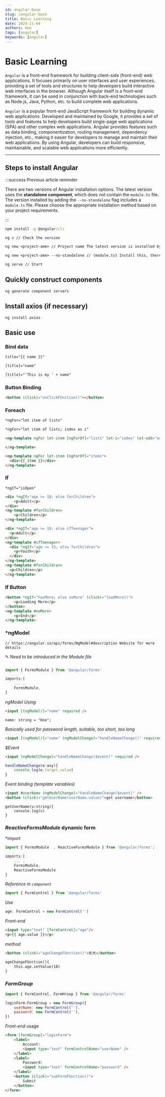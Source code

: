```yaml
---
id: angular-base
slug: /angular-base
title: Basic Learning
date: 2024-11-04
authors: Hoo
tags: [angular]
keywords: [angular]
---
```


# Basic Learning

`Angular` is a front-end framework for building client-side (front-end) web applications. It focuses primarily on user interfaces and user experiences, providing a set of tools and structures to help developers build interactive web interfaces in the browser. Although Angular itself is a front-end framework, it can be used in conjunction with back-end technologies such as Node.js, Java, Python, etc. to build complete web applications.

`Angular` is a popular front-end JavaScript framework for building dynamic web applications. Developed and maintained by Google, it provides a set of tools and features to help developers build single-page web applications (SPA) and other complex web applications. Angular provides features such as data binding, componentization, routing management, dependency injection, etc., making it easier for developers to manage and maintain their web applications. By using Angular, developers can build responsive, maintainable, and scalable web applications more efficiently.

------

## Steps to install **Angular**

:::success Previous article reminder

There are two versions of Angular installation options. The latest version uses the **standalone component**, which does not contain the `module.ts` file. The version installed by adding the `--no-standalone` flag includes a `module.ts` file. Please choose the appropriate installation method based on your project requirements.

::: 

```cmd
npm install -g @angular/cli
```

```cmd
ng v // Check the version
```

```cmd
ng new <project-ame> // Project name The latest version is installed by default
```

```cmd
ng new <project-ame> --no-standalone // (module.ts) Install this, there is module.ts
```

```cmd
ng serve // ​​Start
```

## Quickly construct components

```
ng generate component servers
```

## Install axios (if necessary)

```
ng install axios
```

## Basic use

### Bind data

```html
title="{{ name }}"
```

```html
[title]="name"
```

```html
[title]="'This is my ' + name"
```



### Button Binding

```html
<button (click)="onClickFUnction()"></button>
```



### Foreach

```html
*ngFor="let item of lists"
```

```html
*ngFor="let item of lists; index as i"
```

```html
<ng-template ngFor let-item [ngForOf]="lists" let-i="index" let-odd="odd">

</ng-template>
```

```html
<ng-template ngFor let-item [ngForOf]="items">
  <div>{{ item }}</div>
</ng-template>
```



###  If

```
*ngIf="isOpen"
```

```html
<div *ngIf="age >= 18; else forChildren">
	<p>Adult</p>
</div>
<ng-template #forChildren>
	<p>Children</p>
</ng-template>
```

```html
<div *ngIf="age >= 18; else ifTeenager">
  <p>Adult</p>
</div>
<ng-template #ifTeenager>
  <div *ngIf="age >= 13; else forChildren">
    <p>Youth</p>
  </div>
</ng-template>
<ng-template #forChildren>
  <p>Children</p>
</ng-template>
```



### If Button

```html
<button *ngIf="hasMore; else noMore" (click)="loadMore()">
	<p>Loading More</p>
</button>
<ng-template #noMore>
	<p>End</p>
</ng-template>
```



### *ngModel

```
// https://angular.io/api/forms/NgModel#description Website for more details
```

✎ *Need to be introduced in the Module file*

```javascript

import { FormsModule } from '@angular/forms'

imports:[
	... ,
	FormsModule,
]
```

*ngModel Using*

```html
<input [(ngModel)]="name" required /> 
```

```
name: string = "Hoo";
```

*Basically used for password length, suitable, too short, too long*

```html
<input [(ngModel)]="name" (ngModelChange)="handleNameChange()" required /> 
```

*$Event*

```html
<input (ngModelChange)="handleNameChange($event)" required /> 
```

```js
handleNameChange(e:any){
	console.log(e.target.value)
}
```

*Event binding (template variables)*

```html
<input #userName (ngModelChange)="handleNameChange($event)" />
<button (click)="getUserName(userName.value)">get username</button>
```

```
getUserName(v:string){
	console.log(v)
}
```



### *ReactiveFormsModule* dynamic form

*import

```js
import { FormsModule  , ReactiveFormsModule } from '@angular/forms';

imports:[
	... ,
	FormsModule,
	ReactiveFormsModule
]
```

*Reference in `component`*

```js
import { FormControl } from '@angular/forms'
```

*Use*

```javascript
age: FormControl = new FormControl('')
```

*Front-end*

```html
<input type="text" [formControl]="age"/>
<p>{{ age.value }}</p>
```

*method*

```html
<button (click)="ageChangeFUnction()">长大</button>

ageChangeFUnction(){
	this.age.setValue(18)
}
```



### *FormGroup*

```js
import { FormControl, FormHroup } from '@angular/forms'

loginForm:FormGroup = new FormGroup({
	userName: new FormControl(''),
	password: new FormControl(''),
})
```

*Front-end* usage

```html
<form [formGroup]="loginForm">
	<label>
    	Account:
        <input type="text" formControlName="userName" />
    </label>
    <label>
    	Password:
        <input type="text" formControlName="password" />
    </label>
    <button (click)="subFormFUnction()">
        Submit
    </button>
</form>
```

